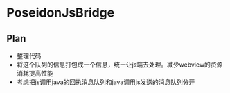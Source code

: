 # PoseidonJsBridge

## Plan
- 整理代码
- 将这个队列的信息打包成一个信息，统一让js端去处理。减少webview的资源消耗提高性能
- 考虑把js调用java的回执消息队列和java调用js发送的消息队列分开